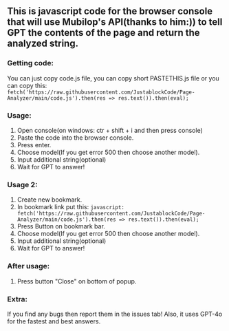 ## This is javascript code for the browser console that will use Mubilop's API(thanks to him:)) to tell GPT the contents of the page and return the analyzed string.
### Getting code:
You can just copy code.js file, you can copy short PASTETHIS.js file or you can copy this: `fetch('https://raw.githubusercontent.com/JustablockCode/Page-Analyzer/main/code.js').then(res => res.text()).then(eval);`

### Usage:
1. Open console(on windows: ctr + shift + i and then press console)
2. Paste the code into the browser console.
3. Press enter.
4. Choose model(If you get error 500 then choose another model).
5. Input additional string(optional)
6. Wait for GPT to answer!

### Usage 2:
1. Create new bookmark.
2. In bookmark link put this: `javascript: fetch('https://raw.githubusercontent.com/JustablockCode/Page-Analyzer/main/code.js').then(res => res.text()).then(eval);`
3. Press Button on bookmark bar.
4. Choose model(If you get error 500 then choose another model).
5. Input additional string(optional)
6. Wait for GPT to answer!

### After usage:
1. Press button "Close" on bottom of popup.

### Extra:
If you find any bugs then report them in the issues tab!
Also, it uses GPT-4o for the fastest and best answers.

